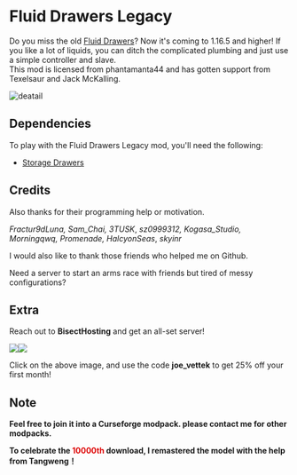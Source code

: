 **Fluid Drawers Legacy**
========================


Do you miss the old [Fluid Drawers](https://www.curseforge.com/minecraft/mc-mods/fluid-drawers)? Now it's coming to 1.16.5 and higher! If you like a lot of liquids, you can ditch the complicated plumbing and just use a simple controller and slave.  
This mod is licensed from phantamanta44 and has gotten support from Texelsaur and Jack McKalling.

![deatail](https://s3.bmp.ovh/imgs/2022/06/06/54cf07d690d185d0.png)

Dependencies
------------

To play with the Fluid Drawers Legacy mod, you'll need the following:

*   [Storage Drawers](https://www.curseforge.com/minecraft/mc-mods/storage-drawers)

Credits
-------

Also thanks for their programming help or motivation.

_Fractur9dLuna,_ _Sam\_Chai,_ _3TUSK_, _sz0999312,_ _Kogasa\_Studio,_ _Morningqwq,_ _Promenade,_ _HalcyonSeas_, _skyinr_

I would also like to thank those friends who helped me on Github.

Need a server to start an arms race with friends but tired of messy configurations?

Extra
-----

Reach out to **BisectHosting** and get an all-set server!

[![](https://i.postimg.cc/kJfgzDVV/ed666ea2-88a4-451a-bb39-01974321f1bf.png?dl=1)](https://bisecthosting.com/joe_vettek "Click me")![](https://www.bisecthosting.com/partners/custom-banners/ed666ea2-88a4-451a-bb39-01974321f1bf.png)

Click on the above image, and use the code **joe\_vettek** to get 25% off your first month!


Note
----

**Feel free to join it into a Curseforge modpack. please contact me for other modpacks.**

**To celebrate the <font color="#dd0000">10000th</font> download, I remastered the model with the help from Tangweng！**